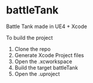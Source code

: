 # battleTank
Battle Tank made in UE4 + Xcode

To build the project

1. Clone the repo
2. Generate Xcode Project files
3. Open the .xcworkspace
4. Build the target battleTank
5. Open the .uproject
